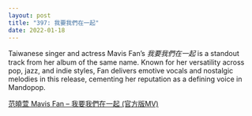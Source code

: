 ```yaml
---
layout: post
title: "397: 我要我們在一起"
date: 2022-01-18
---
```


Taiwanese singer and actress Mavis Fan’s *我要我們在一起* is a standout track from her album of the same name. Known for her versatility across pop, jazz, and indie styles, Fan delivers emotive vocals and nostalgic melodies in this release, cementing her reputation as a defining voice in Mandopop.

[范曉萱 Mavis Fan – 我要我們在一起 (官方版MV)](https://youtu.be/e5aSWm6dXHQ)  